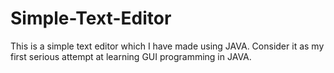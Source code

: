 # Simple-Text-Editor
This is a simple text editor which I have made using JAVA. Consider it as my first serious attempt at learning GUI programming in JAVA.
